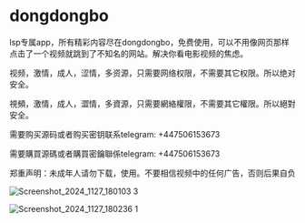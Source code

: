 # dongdongbo

lsp专属app，所有精彩内容尽在dongdongbo，免费使用，可以不用像网页那样点击了一个视频就跳到了不知名的网站。解决你看电影视频的焦虑。

视频，激情，成人，涩情，多资源，只需要网络权限，不需要其它权限。所以绝对安全。

視頻，激情，成人，澀情，多資源，只需要網絡權限，不需要其它權限。所以絕對安全。

需要购买源码或者购买密钥联系telegram: +447506153673

需要購買源碼或者購買密鑰聯係telegram: +447506153673

郑重声明：未成年人请勿下载，使用。不要相信视频中的任何广告，否则后果自负

![Screenshot_2024_1127_180103 3](https://github.com/user-attachments/assets/8733f4cb-9097-466f-b807-b88a03beaa20)

![Screenshot_2024_1127_180236 1](https://github.com/user-attachments/assets/d72930cf-de28-4edc-b7fb-b8705dda87be)
